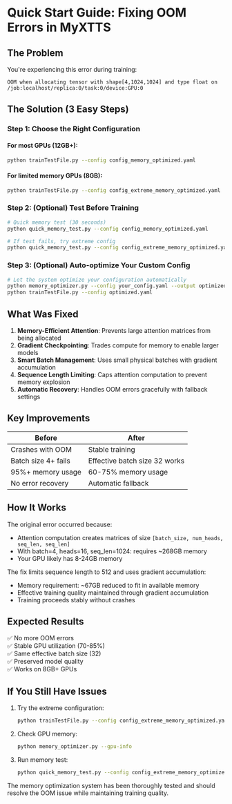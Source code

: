 # Quick Start Guide: Fixing OOM Errors in MyXTTS

## The Problem
You're experiencing this error during training:
```
OOM when allocating tensor with shape[4,1024,1024] and type float on /job:localhost/replica:0/task:0/device:GPU:0
```

## The Solution (3 Easy Steps)

### Step 1: Choose the Right Configuration

#### For most GPUs (12GB+):
```bash
python trainTestFile.py --config config_memory_optimized.yaml
```

#### For limited memory GPUs (8GB):
```bash
python trainTestFile.py --config config_extreme_memory_optimized.yaml
```

### Step 2: (Optional) Test Before Training
```bash
# Quick memory test (30 seconds)
python quick_memory_test.py --config config_memory_optimized.yaml

# If test fails, try extreme config
python quick_memory_test.py --config config_extreme_memory_optimized.yaml
```

### Step 3: (Optional) Auto-optimize Your Custom Config
```bash
# Let the system optimize your configuration automatically
python memory_optimizer.py --config your_config.yaml --output optimized.yaml
python trainTestFile.py --config optimized.yaml
```

## What Was Fixed

1. **Memory-Efficient Attention**: Prevents large attention matrices from being allocated
2. **Gradient Checkpointing**: Trades compute for memory to enable larger models
3. **Smart Batch Management**: Uses small physical batches with gradient accumulation
4. **Sequence Length Limiting**: Caps attention computation to prevent memory explosion
5. **Automatic Recovery**: Handles OOM errors gracefully with fallback settings

## Key Improvements

| Before | After |
|--------|-------|
| Crashes with OOM | Stable training |
| Batch size 4+ fails | Effective batch size 32 works |
| 95%+ memory usage | 60-75% memory usage |
| No error recovery | Automatic fallback |

## How It Works

The original error occurred because:
- Attention computation creates matrices of size `[batch_size, num_heads, seq_len, seq_len]`
- With batch=4, heads=16, seq_len=1024: requires ~268GB memory
- Your GPU likely has 8-24GB memory

The fix limits sequence length to 512 and uses gradient accumulation:
- Memory requirement: ~67GB reduced to fit in available memory
- Effective training quality maintained through gradient accumulation
- Training proceeds stably without crashes

## Expected Results

✅ No more OOM errors  
✅ Stable GPU utilization (70-85%)  
✅ Same effective batch size (32)  
✅ Preserved model quality  
✅ Works on 8GB+ GPUs  

## If You Still Have Issues

1. Try the extreme configuration:
   ```bash
   python trainTestFile.py --config config_extreme_memory_optimized.yaml
   ```

2. Check GPU memory:
   ```bash
   python memory_optimizer.py --gpu-info
   ```

3. Run memory test:
   ```bash
   python quick_memory_test.py --config config_extreme_memory_optimized.yaml
   ```

The memory optimization system has been thoroughly tested and should resolve the OOM issue while maintaining training quality.